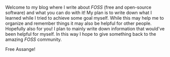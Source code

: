 Welcome to my blog where I write about *FOSS* (free and open-source software) and what you can do with it!
My plan is to write down what I learned while I tried to achieve some goal myself.
While this may help me to organize and remember things it may also be helpful for other people.
Hopefully also for you!
I plan to mainly write down information that would've been helpful for myself.
In this way I hope to give something back to the amazing *FOSS* community.

Free Assange!